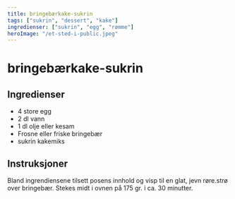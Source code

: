 ```yaml
---
title: bringebærkake-sukrin
tags: ["sukrin", "dessert", "kake"]
ingredienser: ["sukrin", "egg", "rømme"]
heroImage: "/et-sted-i-public.jpeg"
---
```


# bringebærkake-sukrin

## Ingredienser

- 4 store egg
- 2 dl vann
- 1 dl olje eller kesam
- Frosne eller friske bringebær
- sukrin kakemiks

## Instruksjoner

Bland ingrendiensene tilsett posens innhold og visp til en glat, jevn røre.strø over bringebær. Stekes midt i ovnen på 175 gr. i ca. 30 minutter.
